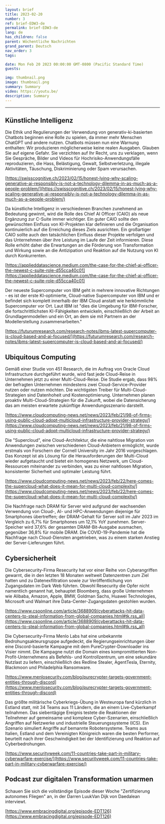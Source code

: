 ```yaml
---
layout: brief
title: 2023-02-20
number: 3
ref: brief-EDW3-de
permalink: brief-EDW3-de
lang: de
has_children: false
parent: Wöchentliche Nachrichten
grand_parent: Deutsch
nav_order: 3
tags:

date: Mon Feb 20 2023 00:00:00 GMT-0800 (Pacific Standard Time)
guests:

img: thumbnail.png
image: thumbnail.png
summary: Summary
video: https://youtu.be/
description: Summary
---
```




---

## Künstliche Intelligenz

Die Ethik und Regulierungen der Verwendung von generativ-ki-basierten Chatbots beginnen eine Rolle zu spielen, da immer mehr Menschen ChatGPT und andere nutzen. Chatbots müssen nun eine Warnung enthalten: Wir produzieren möglicherweise keine realen Ausgaben. Glauben Sie auf eigene Gefahr. Sie verzichten auf Ihr Recht, uns zu verklagen, wenn Sie Gespräche, Bilder und Videos für Hochrisiko-Anwendungsfälle reproduzieren, die Hass, Belästigung, Gewalt, Selbstverletzung, illegale Aktivitäten, Täuschung, Diskriminierung oder Spam verursachen.

[https://swisscognitive.ch/2023/02/15/honest-lying-why-scaling-generative-ai-responsibly-is-not-a-technology-dilemma-in-as-much-as-a-people-problem/](https://swisscognitive.ch/2023/02/15/honest-lying-why-scaling-generative-ai-responsibly-is-not-a-technology-dilemma-in-as-much-as-a-people-problem/)

Da künstliche Intelligenz in verschiedenen Branchen zunehmend an Bedeutung gewinnt, wird die Rolle des Chief AI Officer (CAIO) als neue Ergänzung zur C-Suite immer wichtiger. Ein guter CAIO sollte den gewünschten Einfluss von KI-Projekten klar definieren und die Organisation kontinuierlich auf die Erreichung dieses Ziels ausrichten. Ein großartiger CAIO sollte auch den tatsächlichen Einfluss dieser Projekte verfolgen und das Unternehmen über ihre Leistung im Laufe der Zeit informieren. Diese Rolle erhöht daher die Erwartungen an die Förderung von Transformation und Wirkung sowie an die Antizipation und Reaktion auf die Nutzung von KI durch Konkurrenten.

[https://applieddatascience.medium.com/the-case-for-the-chief-ai-officer-the-newest-c-suite-role-d55cca40c01](https://applieddatascience.medium.com/the-case-for-the-chief-ai-officer-the-newest-c-suite-role-d55cca40c01)

Der neueste Supercomputer von IBM geht in mehrere innovative Richtungen - es ist der erste KI-optimierte, Cloud-native Supercomputer von IBM und er befindet sich komplett innerhalb der IBM Cloud anstatt wie herkömmliche Supercomputer vor Ort. Laut IBM ist "dies die Umgebung für IBM-Forscher, die fortschrittlichsten KI-Fähigkeiten entwickeln, einschließlich der Arbeit an Grundlagenmodellen und ein Ort, an dem sie mit Partnern an der Modellerstellung zusammenarbeiten."

[https://futurumresearch.com/research-notes/ibms-latest-supercomputer-is-cloud-based-and-ai-focused/](https://futurumresearch.com/research-notes/ibms-latest-supercomputer-is-cloud-based-and-ai-focused/)

## Ubiquitous Computing

Gemäß einer Studie von 451 Research, die im Auftrag von Oracle Cloud Infrastructure durchgeführt wurde, wird fast jede Cloud-Reise in Unternehmen jetzt zu einer Multi-Cloud-Reise. Die Studie ergab, dass 98% der befragten Unternehmen mindestens zwei Cloud-Service-Provider nutzen oder nutzen möchten. Die wichtigsten Treiber für Multi-Cloud-Strategien sind Datenhoheit und Kostenoptimierung. Unternehmen planen proaktiv Multi-Cloud-Strategien für die Zukunft, wobei die Datensicherung das am meisten erwartete zukünftige Anwendungsszenario darstellt.

[https://www.cloudcomputing-news.net/news/2023/feb/21/98-of-firms-using-public-cloud-adopt-multicloud-infrastructure-provider-strategy/](https://www.cloudcomputing-news.net/news/2023/feb/21/98-of-firms-using-public-cloud-adopt-multicloud-infrastructure-provider-strategy/)

Die "Supercloud", eine Cloud-Architektur, die eine nahtlose Migration von Anwendungen zwischen verschiedenen Cloud-Anbietern ermöglicht, wurde erstmals von Forschern der Cornell University im Jahr 2016 vorgeschlagen. Das Konzept ist als Lösung für die Herausforderungen der Multi-Cloud wieder aufgetaucht und bietet ein homogenes Netzwerk, um Cloud-Ressourcen miteinander zu verbinden, was zu einer nahtlosen Migration, konsistenter Sicherheit und optimaler Leistung führt.

[https://www.cloudcomputing-news.net/news/2023/feb/22/here-comes-the-supercloud-what-does-it-mean-for-multi-cloud-complexity/](https://www.cloudcomputing-news.net/news/2023/feb/22/here-comes-the-supercloud-what-does-it-mean-for-multi-cloud-complexity/)

Die Nachfrage nach DRAM für Server wird aufgrund der wachsenden Verwendung von Cloud-, AI- und HPC-Anwendungen diejenige für Smartphones übertreffen; der DRAM-Gehalt für Server soll im Jahr 2023 im Vergleich zu 6,7% für Smartphones um 12,1% YoY zunehmen. Server-Speicher wird 37,6% der gesamten DRAM-Bit-Ausgabe ausmachen, gegenüber 36,8% für mobile DRAM. Die COVID-19-Pandemie hat die Nachfrage nach Cloud-Diensten angetrieben, was zu einem starken Anstieg der Server-Lieferungen führt.

## Cybersicherheit

Die Cybersecurity-Firma Resecurity hat vor einer Reihe von Cyberangriffen gewarnt, die in den letzten 18 Monaten weltweit Datenzentren zum Ziel hatten und zu Datenexfiltration sowie zur Veröffentlichung von Zugangsdaten im Dark Web führten. Obwohl Resecurity die Opfer nicht namentlich genannt hat, behauptet Bloomberg, dass große Unternehmen wie Alibaba, Amazon, Apple, BMW, Goldman Sachs, Huawei Technologies, Microsoft und Walmart ihre Data-Center-Zugangsdaten gestohlen wurden.

[https://www.csoonline.com/article/3688909/cyberattacks-hit-data-centers-to-steal-information-from-global-companies.html#tk.rss_all](https://www.csoonline.com/article/3688909/cyberattacks-hit-data-centers-to-steal-information-from-global-companies.html#tk.rss_all)

Die Cybersecurity-Firma Menlo Labs hat eine unbekannte Bedrohungsakteursgruppe aufgedeckt, die Regierungseinrichtungen über eine Discord-basierte Kampagne mit dem PureCrypter-Downloader ins Visier nimmt. Die Kampagne nutzt die Domain eines kompromittierten Non-Profit-Unternehmens als Befehls- und Kontrollzentrum, um eine sekundäre Nutzlast zu liefern, einschließlich des Redline Stealer, AgentTesla, Eternity, Blackmoon und Philadelphia Ransomware.

[https://www.menlosecurity.com/blog/purecrypter-targets-government-entities-through-discord](https://www.menlosecurity.com/blog/purecrypter-targets-government-entities-through-discord)

Das größte militärische Cyberkriegs-Übung in Westeuropa fand kürzlich in Estland statt, mit 34 Teams aus 11 Ländern, die an einem Live-Cyberkampf teilnahmen. Das siebentägige Ereignis testete die Reaktionen der Teilnehmer auf gemeinsame und komplexe Cyber-Szenarien, einschließlich Angriffen auf Netzwerke und industrielle Steuerungssysteme (ICS). Ein Szenario simuliert Angriffe auf bemannte Robotersysteme. Teams aus Italien, Estland und dem Vereinigten Königreich waren die besten Performer, beurteilt nach ihrer Geschwindigkeit bei der Identifizierung und Reaktion auf Cyberbedrohungen.

[https://www.securityweek.com/11-countries-take-part-in-military-cyberwarfare-exercise/](https://www.securityweek.com/11-countries-take-part-in-military-cyberwarfare-exercise/)

## Podcast zur digitalen Transformation umarmen

Schauen Sie sich die vollständige Episode dieser Woche "Zertifizierung autonomes Fliegen" an, in der Darren LuukVan Dijk von Daedalean interviewt.

[https://www.embracingdigital.org/episode-EDT126](https://www.embracingdigital.org/episode-EDT126)


